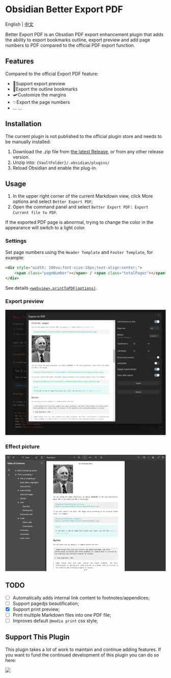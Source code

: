 # Obsidian Better Export PDF

English | [中文](./README.zh.md)

Better Export PDF is an Obsidian PDF export enhancement plugin that adds the ability to export bookmarks outline, export preview and add page numbers to PDF compared to the official PDF export function.

## Features

Compared to the official Export PDF feature:

- 🚀Support export preview
- 🎉Export the outline bookmarks
- 🛩️Customize the margins
- ✨Export the page numbers
- ... ...

## Installation

The current plugin is not published to the official plugin store and needs to be manually installed:

1. Download the .zip file from [the latest Release](https://github.com/l1xnan/obsidian-better-export-pdf/releases), or from any other release version.
2. Unzip into: `{VaultFolder}/.obsidian/plugins/`
3. Reload Obsidian and enable the plug-in.

## Usage

1. In the upper right corner of the current Markdown view, click More options and select `Better Export PDF`;
2. Open the command panel and select `Better Export PDF: Export Current file to PDF`.

If the exported PDF page is abnormal, trying to change the color in the appearance will switch to a light color.


### Settings

Set page numbers using the `Header Template` and `Footer Template`, for example:
```html
<div style="width: 100vw;font-size:10px;text-align:center;">
    <span class="pageNumber"></span> / <span class="totalPages"></span>
</div>
```
See details [`<webview>.printToPDF(options)`](https://www.electronjs.org/docs/latest/api/webview-tag#webviewprinttopdfoptions).

### Export preview

![Export preview](./assets/preview0.png)

### Effect picture

![Export preview](./assets/preview1.png)


## TODO

- [ ] Automatically adds internal link content to footnotes/appendices;
- [ ] Support pagedjs beautification;
- [x] Support print preview;
- [ ] Print multiple Markdown files into one PDF file;
- [ ] Improves default `@media print` css style;

## Support This Plugin

This plugin takes a lot of work to maintain and continue adding features. If you want to fund the continued development of this plugin you can do so here:

<a href="https://www.buymeacoffee.com/l1xnan"><img src="https://img.buymeacoffee.com/button-api/?text=Buy me a coffee&emoji=&slug=nathangeorge&button_colour=6a8696&font_colour=ffffff&font_family=Poppins&outline_colour=000000&coffee_colour=FFDD00"></a>
